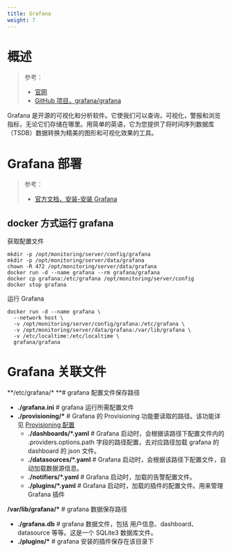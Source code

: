 ```yaml
---
title: Grafana
weight: 7
---
```


# 概述

> 参考：
> - [官网](https://grafana.com/)
> - [GitHub 项目，grafana/grafana](https://github.com/grafana/grafana)

Grafana 是开源的可视化和分析软件。它使我们可以查询，可视化，警报和浏览指标，无论它们存储在哪里。用简单的英语，它为您提供了将时间序列数据库（TSDB）数据转换为精美的图形和可视化效果的工具。

# Grafana 部署

> 参考：
> - [官方文档，安装-安装 Grafana](https://grafana.com/docs/grafana/latest/setup-grafana/installation/)

## docker 方式运行 grafana

获取配置文件

```shell
mkdir -p /opt/monitoring/server/config/grafana
mkdir -p /opt/monitoring/server/data/grafana
chown -R 472 /opt/monitoring/server/data/grafana
docker run -d --name grafana --rm grafana/grafana
docker cp grafana:/etc/grafana /opt/monitoring/server/config
docker stop grafana
```

运行 Grafana

```shell
docker run -d --name grafana \
  --network host \
  -v /opt/monitoring/server/config/grafana:/etc/grafana \
  -v /opt/monitoring/server/data/grafana:/var/lib/grafana \
  -v /etc/localtime:/etc/localtime \
  grafana/grafana
```

# Grafana 关联文件

**/etc/grafana/\* **# grafana 配置文件保存路径

- **./grafana.ini** # grafana 运行所需配置文件
- **./provisioning/\*** # Grafana 的 Provisioning 功能要读取的路径。该功能详见 [Provisioning 配置](https://www.yuque.com/go/doc/33145852)
  - **./dashboards/\*.yaml** # Grafana 启动时，会根据该路径下配置文件内的 .providers.options.path 字段的路径配置，去对应路径加载 grafana 的 dashboard 的 json 文件。
  - **./datasources/\*.yaml** # Grafana 启动时，会根据该路径下配置文件，自动加载数据源信息。
  - **./notifiers/\*.yaml** # Grafana 启动时，加载的告警配置文件。
  - **./plugins/\*.yaml** # Grafana 启动时，加载的插件的配置文件。用来管理 Grafana 插件

**/var/lib/grafana/\*** # grafana 数据保存路径

- **./grafana.db** # grafana 数据文件，包括 用户信息、dashboard、datasource 等等。这是一个 SQLite3 数据库文件。
- **./plugins/\*** # grafana 安装的插件保存在该目录下
